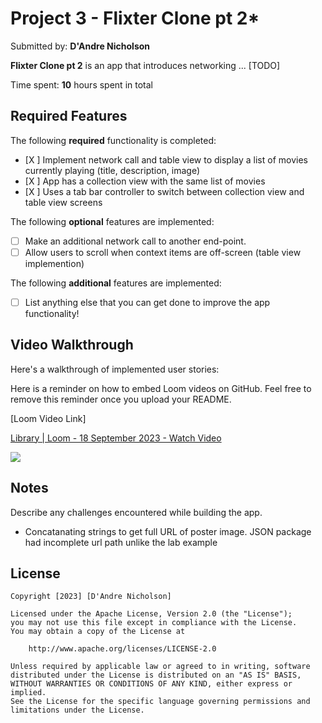 # Project 3 - Flixter Clone pt 2*

Submitted by: **D'Andre Nicholson**

**Flixter Clone pt 2** is an app that introduces networking ... [TODO] 

Time spent: **10** hours spent in total

## Required Features

The following **required** functionality is completed:

- [X ] Implement network call and table view to display a list of movies currently playing (title, description, image)
- [X ] App has a collection view with the same list of movies
- [X ] Uses a tab bar controller to switch between collection view and table view screens
 
The following **optional** features are implemented:

- [ ] Make an additional network call to another end-point.	
- [ ] Allow users to scroll when context items are off-screen (table view implemention)

The following **additional** features are implemented:

- [ ] List anything else that you can get done to improve the app functionality!

## Video Walkthrough

Here's a walkthrough of implemented user stories:

Here is a reminder on how to embed Loom videos on GitHub. Feel free to remove this reminder once you upload your README. 

[Loom Video Link]
<div>
    <a href="https://www.loom.com/share/e3ea597b3898465abb34484dd122096c">
      <p>Library | Loom - 18 September 2023 - Watch Video</p>
    </a>
    <a href="https://www.loom.com/share/e3ea597b3898465abb34484dd122096c">
      <img style="max-width:300px;" src="https://cdn.loom.com/sessions/thumbnails/e3ea597b3898465abb34484dd122096c-with-play.gif">
    </a>
  </div>

## Notes

Describe any challenges encountered while building the app.
- Concatanating strings to get full URL of poster image. JSON package had incomplete url path unlike the lab example
## License

    Copyright [2023] [D'Andre Nicholson]

    Licensed under the Apache License, Version 2.0 (the "License");
    you may not use this file except in compliance with the License.
    You may obtain a copy of the License at

        http://www.apache.org/licenses/LICENSE-2.0

    Unless required by applicable law or agreed to in writing, software
    distributed under the License is distributed on an "AS IS" BASIS,
    WITHOUT WARRANTIES OR CONDITIONS OF ANY KIND, either express or implied.
    See the License for the specific language governing permissions and
    limitations under the License.
